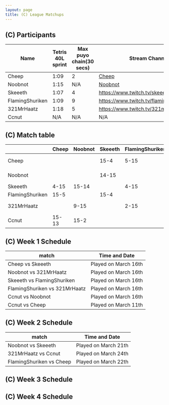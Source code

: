 ```yaml
---
layout: page
title: (C) League Matchups
---
```


## (C) Participants ##

<table>
  <thead>
    <tr>
      <th>Name</th>
	    <th>Tetris 40L sprint</th> 
	    <th>Max puyo chain(30 secs)</th>
	    <th>Stream Channel</th>
	    <th>Rating</th>
	    <th>score</th>
	</tr>
  </thead>	
<tbody>
    <tr>
      <td>Cheep</td>
      <td>1:09</td>
      <td>2</td>
       <td><a href="https://www.youtube.com/channel/UC5AeFoPMgHj8m5mh73lYx0Q?view_as=subscriber">Cheep</a></td>
      <td>2892</td>
     <td>0-3</td>
    </tr>
	<tr>
      <td>Noobnot</td>
      <td>1:15</td>
      <td>N/A</td>
       <td><a href="https://m.youtube.com/channel/UCj7UuNmSX_cewp0BvkwFbzA">Noobnot</a></td>
      <td>30,000</td>
     <td>1-15</td>
	</tr>
	<tr>
      <td>Skeeeth</td>
      <td>1:07</td>
      <td>4</td>
       <td><a href="https://www.twitch.tv/skeeeth">https://www.twitch.tv/skeeeth</a></td>
      <td>10,007</td>
     <td>3-15</td>
	</tr>
	<tr>
	<td>FlamingShuriken</td>
      <td>1:09</td>
      <td>9</td>
       <td><a href="https://www.twitch.tv/flamingshuriken873">https://www.twitch.tv/flamingshuriken873</a></td>
      <td>15,000</td>
     <td>1-15</td>
	</tr>
		<tr>
	<td>321MrHaatz</td>
      <td>1:18</td>
      <td>5</td>
       <td><a href="https://www.twitch.tv/321mrhaatz">https://www.twitch.tv/321mrhaatz</a></td>
      <td>6,200</td>
     <td>0-15</td>
	</tr>
	<tr>
	<td>Ccnut</td>
      <td>N/A</td>
      <td>N/A</td>
       <td>N/A</td>
      <td>N/A</td>
     <td> - </td>
	</tr>
  </tbody>
</table>


## (C) Match table

<table>
  <thead>
    <tr>
      <th></th>
      <th>Cheep</th>
      <th>Noobnot</th>
      <th>Skeeeth</th>
      <th>FlamingShuriken</th>
      <th>321MrHaatz</th>
      <th>Cnut</th>
      <th>W/L</th>
      <th>Score</th>
    </tr>
  </thead>
  <tbody>
    <tr>
      <td>Cheep</td>
      <td></td> <!---->
      <td></td> <!---->
      <td>15-4</td> <!---->
      <td>5-15</td> <!---->
      <td></td> <!---->
      <td>13-15</td> <!---->    
      <td>1-2</td> <!---->
      <td>-1</td> <!---->
    </tr>
	  <tr>
      <td>Noobnot</td>
      <td> </td> <!---->
      <td></td> <!---->
      <td>14-15</td> <!---->
      <td></td> <!---->
      <td>15-9</td> <!---->
      <td>2-15</td> <!---->  
      <td>1-2</td> <!---->
      <td>-8</td> <!---->
    </tr>
	   <tr>
      <td>Skeeeth</td>
      <td>4-15</td> <!---->
      <td>15-14</td> <!---->
      <td> </td> <!---->
      <td>4-15</td> <!---->
      <td></td> <!---->
      <td></td> <!---->
      <td>1-2</td> <!---->
      <td>-21</td> <!---->
    </tr>
	   <tr>
      <td>FlamingShuriken</td>
      <td>15-5</td> <!---->
      <td></td> <!---->
      <td>15-4</td> <!---->
      <td></td> <!---->
      <td>15-2</td> <!---->
      <td></td> <!---->
      <td>3-0</td> <!---->
      <td>+34</td> <!---->
    </tr>
	  	   <tr>
      <td>321MrHaatz</td>
      <td></td> <!---->
      <td>9-15</td> <!---->
      <td></td> <!---->
      <td>2-15</td> <!---->
      <td></td> <!---->
      <td>4-15</td> <!---->
      <td>0-3</td> <!---->
      <td>-30</td> <!---->
    </tr>
	   <tr>
      <td>Ccnut</td>
      <td>15-13</td> <!---->
      <td>15-2</td> <!---->
      <td> </td> <!---->
      <td></td> <!---->
      <td>15-4</td> <!---->
      <td></td> <!---->
      <td>3-0</td> <!---->
      <td>+26</td> <!---->
    </tr>
	</tbody>
</table>
	
	
## (C) Week 1 Schedule ##

<table>
  <thead>
    <tr>
      <th>match</th>
	    <th>Time and Date</th> 
	</tr>
  </thead>
	
<tbody>
    <tr>
      <td>Cheep	 vs Skeeeth</td>
      <td>Played on March 16th</td>
    </tr>
       <tr>
      <td>Noobnot vs 321MrHaatz</td>
      <td>Played on March 16th</td>
    </tr>
	 <tr>
      <td>Skeeeth vs FlamingShuriken</td>
      <td>Played on March 16th</td>
    </tr>
	 <tr>
      <td>FlamingShuriken vs 321MrHaatz</td>
      <td>Played on March 16th</td>
    </tr>
	 <tr>
      <td>Ccnut vs Noobnot</td>
      <td>Played on March 16th</td>
    </tr>
	 <tr>
      <td>Ccnut vs Cheep</td>
      <td>Played on March 11th</td>
    </tr>
  </tbody>
</table>


## (C) Week 2 Schedule ##
<table>
  <thead>
    <tr>
      <th>match</th>
	    <th>Time and Date</th> 
	</tr>
  </thead>
	
<tbody>
    <tr>
      <td>Noobnot vs Skeeeth</td>
      <td>Played on March 21th</td>
    </tr>
	<tr>
      <td>321MrHaatz vs Ccnut</td>
      <td>Played on March 24th</td>
    </tr>
	<tr>
      <td>FlamingShuriken vs Cheep</td>
      <td>Played on March 22th</td>
    </tr>
  </tbody>
</table>

## (C) Week 3 Schedule ##


## (C) Week 4 Schedule ##


